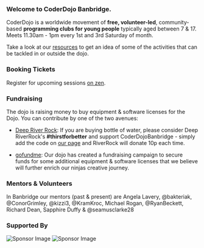 ### Welcome to CoderDojo Banbridge.

CoderDojo is a worldwide movement of **free, volunteer-led**, community-based **programming clubs for young people** typically aged between 7 & 17. Meets 11.30am - 1pm every 1st and 3rd Saturday of month. 

Take a look at our [resources](resources/index.md) to get an idea of some of the activities that can be tackled in or outside the dojo.

### Booking Tickets

Register for upcoming sessions [on zen](https://tinyurl.com/coderdojo-banbridge-booking).

### Fundraising

The dojo is raising money to buy equipment & software licenses for the Dojo. You can contribute by one of the two avenues:

* [Deep River Rock](https://deepriverrock.ie/thirstforbetter/coderdojo-banbridge): If you are buying bottle of water, please consider Deep RiverRock's **#thirstforbetter** and support CoderDojoBanbridge - simply add the code on [our page](https://deepriverrock.ie/thirstforbetter/coderdojo-banbridge) and RiverRock will donate 10p each time.

* [gofundme](https://www.gofundme.com/coderdojo-banbridge): Our dojo has created a fundraising campaign to secure funds for some additional equipment & software licenses that we believe will further enrich our ninjas creative journey.

### Mentors & Volunteers

In Banbridge our mentors (past & present) are Angela Lavery, @bakteriak, @ConorGrimley, @kizzi3, @KramKroc, Michael Rogan, @RyanBeckett, Richard Dean, Sapphire Duffy & @seamusclarke28 

### Supported By

![Sponsor Image](http://bdelonline.com/wp-content/uploads/2016/10/logo.png)
![Sponsor Image](https://www.armaghbanbridgecraigavon.gov.uk/wp-content/uploads/2017/01/Armagh-Banbridge-Craigavon-Council-Logo.jpg)
